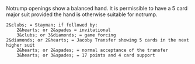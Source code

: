 Notrump openings show a balanced hand. It is permissible to have a 5 card major suit provided the hand is otherwise suitable for notrump.

    2&clubs; = Stayman; if followed by:
        2&hearts; or 2&spades = invitational
        3&clubs; or 3&diamonds; = game forcing
    2&diamonds; or 2&hearts; = Jacoby Transfer showing 5 cards in the next higher suit
        2&hearts; or 2&spades; = normal acceptance of the transfer
        3&hearts; or 3&spades; = 17 points and 4 card support
    
    